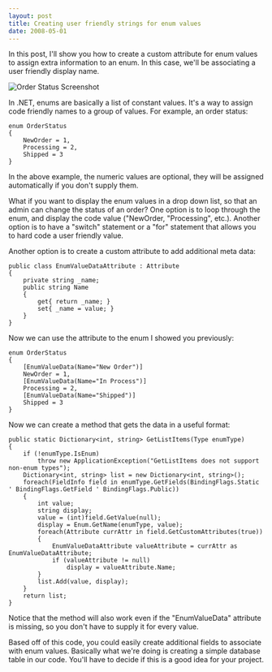 ```yaml
---
layout: post
title: Creating user friendly strings for enum values
date: 2008-05-01
---
```

In this post, I'll show you how to create a custom attribute for enum values to assign extra information to an enum. In this case, we'll be associating a user friendly display name.

![Order Status Screenshot](order-status-screenshot.gif) 

In .NET, enums are basically a list of constant values. It's a way to assign code friendly names to a group of values. For example, an order status:

	enum OrderStatus
	{
		NewOrder = 1,
		Processing = 2,
		Shipped = 3
	}

In the above example, the numeric values are optional, they will be assigned automatically if you don't supply them.

What if you want to display the enum values in a drop down list, so that an admin can change the status of an order? One option is to loop through the enum, and display the code value ("NewOrder, "Processing", etc.). Another option is to have a "switch" statement or a "for" statement that allows you to hard code a user friendly value.

Another option is to create a custom attribute to add additional meta data:

	public class EnumValueDataAttribute : Attribute
	{
		private string _name;
		public string Name
		{
			get{ return _name; }
			set{ _name = value; }
		}
	}

Now we can use the attribute to the enum I showed you previously:

	enum OrderStatus
	{
		[EnumValueData(Name="New Order")]
		NewOrder = 1,
		[EnumValueData(Name="In Process")]
		Processing = 2,
		[EnumValueData(Name="Shipped")]
		Shipped = 3
	}

Now we can create a method that gets the data in a useful format:

	public static Dictionary<int, string> GetListItems(Type enumType)
	{
		if (!enumType.IsEnum)
			throw new ApplicationException("GetListItems does not support non-enum types");
		Dictionary<int, string> list = new Dictionary<int, string>();
		foreach(FieldInfo field in enumType.GetFields(BindingFlags.Static ' BindingFlags.GetField ' BindingFlags.Public))
		{
			int value;
			string display;
			value = (int)field.GetValue(null);
			display = Enum.GetName(enumType, value);
			foreach(Attribute currAttr in field.GetCustomAttributes(true))
			{
				EnumValueDataAttribute valueAttribute = currAttr as EnumValueDataAttribute;
				if (valueAttribute != null)
					display = valueAttribute.Name;
			}
			list.Add(value, display);
		}
		return list;
	}

Notice that the method will also work even if the "EnumValueData" attribute is missing, so you don't have to supply it for every value.

Based off of this code, you could easily create additional fields to associate with enum values. Basically what we're doing is creating a simple database table in our code. You'll have to decide if this is a good idea for your project.